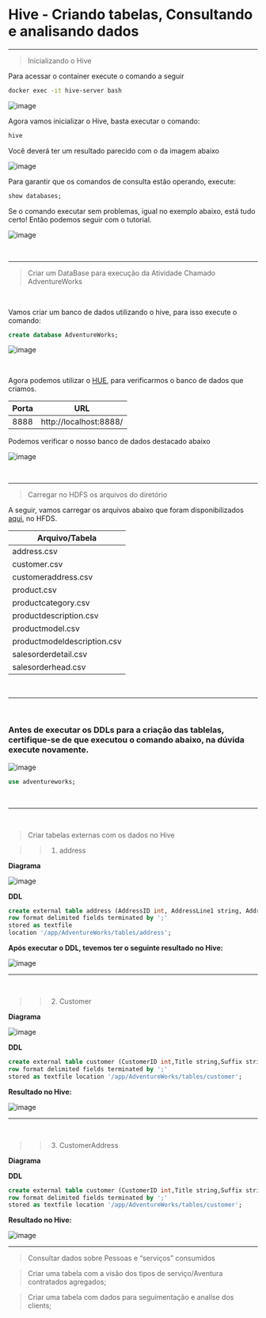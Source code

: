 # Hive - Criando tabelas, Consultando e analisando dados 
<hr/>

> Inicializando o Hive 

Para acessar o container execute o comando a seguir

```sh
docker exec -it hive-server bash
```
![image](https://user-images.githubusercontent.com/42544892/236658998-2dc04ebf-42e6-48c5-bcde-c07dd2af89f4.png)

Agora vamos inicializar o Hive, basta executar o comando:

```sh
hive
```

Você deverá ter um resultado parecido com o da imagem abaixo 

![image](https://user-images.githubusercontent.com/42544892/236659100-12f719c3-99ec-454f-bf56-0daed6dd5a7b.png)


Para garantir que os comandos de consulta estão operando, execute:

```sql
show databases;
```

Se o comando executar sem problemas, igual no exemplo abaixo, está tudo certo! Então podemos seguir com o tutorial. 

![image](https://user-images.githubusercontent.com/42544892/236659256-7b5e5c3c-e5e9-4f34-98f7-ec433494a059.png)


<br><hr>

> Criar um DataBase para execução da Atividade Chamado AdventureWorks
 <br>

Vamos criar um banco de dados utilizando o hive, para isso execute o comando: 

```sql
create database AdventureWorks;
```

![image](https://user-images.githubusercontent.com/42544892/236659345-96f93300-27da-4f7e-a642-bb2bd628a5a9.png)

<br/>

Agora podemos utilizar o [HUE](https://gethue.com/), para verificarmos o banco de dados que criamos.

Porta | URL 
----- | --------------
8888  | http://localhost:8888/  


Podemos verificar o nosso banco de dados destacado abaixo 

![image](https://user-images.githubusercontent.com/42544892/236659654-1cfb69b6-4abd-4132-af03-a91ec9f8a385.png)


<br>
<hr>



> Carregar no HDFS os arquivos do diretório 

A seguir, vamos carregar os arquivos abaixo que foram disponibilizados [aqui](https://drive.google.com/drive/folders/1OfZTSYcgcun-S7UFNVAzbcr0-PzlEc08), no HFDS.


Arquivo/Tabela | 
-----   | 
address.csv | 
customer.csv | 
customeraddress.csv | 
product.csv |
productcategory.csv | 
productdescription.csv | 
productmodel.csv | 
productmodeldescription.csv | 
salesorderdetail.csv | 
salesorderhead.csv | 

<br/>
<hr>
<br>

### Antes de executar os DDLs para a criação das tablelas, certifique-se de que executou o comando abaixo, na dúvida execute novamente.

![image](https://user-images.githubusercontent.com/42544892/236663207-f17e8351-4e8d-46e7-b204-dc9f56a2f7db.png)

```sql
use adventureworks;
```

<br/>
<hr>
<br>

> Criar tabelas externas com os dados no Hive


>> 1. address

<b>Diagrama </b>

![image](https://user-images.githubusercontent.com/42544892/236662082-a54d0ecb-b2cc-439e-beda-cd7310b4f44c.png)


<b>DDL </b>


```sql
create external table address (AddressID int, AddressLine1 string, AddressLine2 string,City string,PostalCode string,rowguid string,ModifiedDate string) 
row format delimited fields terminated by ';' 
stored as textfile 
location '/app/AdventureWorks/tables/address';
```


<b> Após executar o DDL, tevemos ter o seguinte resultado no Hive: </b>

![image](https://user-images.githubusercontent.com/42544892/236662577-c69e13be-de5c-480c-8216-55e847504e0b.png)



<hr>
<br>

>> 2. Customer

<b>Diagrama </b>

![image](https://user-images.githubusercontent.com/42544892/236662941-045516f5-bac5-4690-ae76-6bc3447c33f4.png)


<b>DDL </b>


```sql
create external table customer (CustomerID int,Title string,Suffix string,CompanyName string,SalesPerson string, EmailAddress string,PasswordHash string,PasswordSalt string,rowguid string,ModifiedDate string) 
row format delimited fields terminated by ';' 
stored as textfile location '/app/AdventureWorks/tables/customer';
```


<b> Resultado no Hive: </b>


![image](https://user-images.githubusercontent.com/42544892/236663038-0ac4e90f-fdba-4182-b72c-08ddadc1d4ac.png)



<hr>
<br>

>> 3. CustomerAddress

<b>Diagrama </b>




<b>DDL </b>


```sql
create external table customer (CustomerID int,Title string,Suffix string,CompanyName string,SalesPerson string, EmailAddress string,PasswordHash string,PasswordSalt string,rowguid string,ModifiedDate string) 
row format delimited fields terminated by ';' 
stored as textfile location '/app/AdventureWorks/tables/customer';
```


<b> Resultado no Hive: </b>


![image](https://user-images.githubusercontent.com/42544892/236663038-0ac4e90f-fdba-4182-b72c-08ddadc1d4ac.png)



<hr>


> Consultar dados sobre Pessoas e “serviços” consumidos




> Criar uma tabela com a visão dos tipos de serviço/Aventura contratados agregados;




> Criar uma tabela com dados para seguimentação e analíse dos clients;

